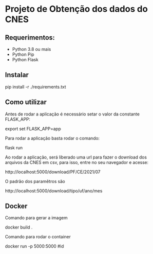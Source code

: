 # Projeto de Obtenção dos dados do CNES

## Requerimentos:

- Python 3.8 ou mais
- Python Pip
- Python Flask

## Instalar

pip install -r ./requirements.txt

## Como utilizar

Antes de rodar a aplicação é necessário setar o valor da constante FLASK_APP:

export set FLASK_APP=app

Para rodar a aplicação basta rodar o comando:

flask run

Ao rodar a aplicação, será liberado uma url para fazer o download dos arquivos da CNES em csv, para isso, entre no seu navegador e acesse:

http://localhost:5000/download/PF/CE/2021/07

O padrão dos paramêtros são

http://localhost:5000/download/tipo/uf/ano/mes


## Docker

Comando para gerar a imagem

docker build .

Comando para rodar o container

docker run -p 5000:5000 #id